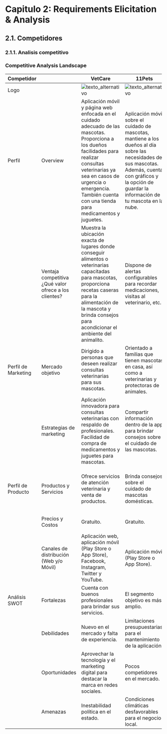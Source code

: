 # Capitulo 2: Requirements Elicitation & Analysis

## 2.1. Competidores

### 2.1.1. Analisis competitivo

### Competitive Analysis Landscape  


| Competidor          |                                                           | VetCare                                                                                                                                                                                                                                                       | 11Pets                                                                                                                                                                                                              | ExpertoAnimal                                                                                                                                                                                                 | SocialAnimals                                                                                                                                            |
| ------------------- |-----------------------------------------------------------|----------------------------------------------------------------------------------------------------------------------------------------------------------------------------------------------------------------------------------------------------------------|----------------------------------------------------------------------------------------------------------------------------------------------------------------------------------------------------------------------|----------------------------------------------------------------------------------------------------------------------------------------------------------------------------------------------------------------|-----------------------------------------------------------------------------------------------------------------------------------------------------------|
| Logo                |  | ![texto_alternativo](../img_strat/icon1.png)                                                                                                                                                                          | ![texto_alternativo](../img_strat/icon2.png)                                                                                                                                                                                      | ![texto_alternativo](../img_strat/icon3.png)                                                                                                                                                                                |      ![texto_alternativo](../img_strat/icon4.png)                                                                                                                                                      |
| Perfil              | Overview                                                  | Aplicación móvil y página web enfocada en el cuidado adecuado de las mascotas. Proporciona a los dueños facilidades para realizar consultas veterinarias ya sea en casos de urgencia o emergencia. También cuenta con una tienda para medicamentos y juguetes. | Aplicación móvil sobre el cuidado de mascotas, mantiene a los dueños al día sobre las necesidades de sus mascotas. Además, cuenta con gráficos y la opción de guardar la información de tu mascota en la nube. | Aplicación móvil, red social para dueños de mascotas; cuenta con funciones básicas de una red social, como publicar fotos, comentar y seguir. Además, permite interactuar con profesionales y obtener consejos. | Aplicación móvil que te permite contactar con otras personas que tienen mascotas, compartir imágenes y mantener al día las vacunas, visitas a la peluquería, entre otros. |
|                     | Ventaja competitiva ¿Qué valor ofrece a los clientes?     | Muestra la ubicación exacta de lugares donde conseguir alimentos o veterinarias capacitadas para mascotas, proporciona recetas caseras para la alimentación de la mascota y brinda consejos para acondicionar el ambiente del animalito.   | Dispone de alertas configurables para recordar medicaciones, visitas al veterinario, etc.                                                                                                                            | Especialistas comparten información confiable sobre adiestramiento, nutrición, peluquería, etc.                                                                                                                | Cuenta con un tablón de anuncios para informar sobre la pérdida de una mascota u otros.                                                                         |
| Perfil de Marketing | Mercado objetivo                                          | Dirigido a personas que deseen realizar consultas veterinarias para sus mascotas.                                                                                                                                                                                | Orientado a familias que tienen mascotas en casa, así como a veterinarias y protectoras de animales.                                                                                                              | Personas de todas las edades que tienen mascotas en casa.                                                                                                                                                   | Personas de todas las edades que tienen mascotas en casa.                                                                                             |
|                     | Estrategias de marketing                                  | Aplicación innovadora para consultas veterinarias con respaldo de profesionales. Facilidad de compra de medicamentos y juguetes para mascotas.                                                                                                                    | Compartir información dentro de la app para brindar consejos sobre el cuidado de las mascotas.                                                                                                                   | Compartir información verificada sobre mascotas domésticas y exóticas.                                                                                                                                         | Permite compartir contenido y chatear sobre temas relacionados con las mascotas.                                                                                 |
| Perfil de Producto  | Productos y Servicios                                     | Ofrece servicios de atención veterinaria y venta de productos.                                                                                                                                                                                              | Brinda consejos sobre el cuidado de mascotas domésticas.                                                                                                                                                           | Comunidad de usuarios que comparten fotos, videos e imágenes de sus mascotas.                                                                                                                                   | Red social de usuarios con mascotas domésticas para brindar consejos a otros.                                                                                |
|                     | Precios y Costos                                          | Gratuito.                                                                                                                                                                                                                                                      | Gratuito.                                                                                                                                                                                                           | Gratuito.                                                                                                                                                                                                       | Gratuito, con posibles costos adicionales.                                                                                                                  |
|                     | Canales de distribución (Web y/o Móvil)                   | Aplicación web, aplicación móvil (Play Store o App Store), Facebook, Instagram, Twitter y YouTube.                                                                                                                                                        | Aplicación móvil (Play Store o App Store).                                                                                                                                                                         | Aplicación móvil (Play Store o App Store) e Instagram.                                                                                                                                                        | Aplicación móvil (Play Store o App Store), Facebook, Instagram y Twitter.                                                                                  |
| Análisis SWOT       | Fortalezas                                                | Cuenta con buenos profesionales para brindar sus servicios.                                                                                                                                                                                                    | El segmento objetivo es más amplio.                                                                                                                                                                                 | Facilidades de contacto a través de redes sociales.                                                                                                                                                              | Intercambio de ideas con personas experimentadas en el tema.                                                                                               |
|                     | Debilidades                                               | Nuevo en el mercado y falta de experiencia.                                                                                                                                                                                                                    | Limitaciones presupuestarias para el mantenimiento de la aplicación.                                                                                                                                               | Mayor tiempo de respuesta en las consultas de usuarios.                                                                                                                                                          | Falta de soporte técnico para evitar posibles saturaciones en la aplicación.                                                                                   |
|                     | Oportunidades                                             | Aprovechar la tecnología y el marketing digital para destacar la marca en redes sociales.                                                                                                                                                                   | Pocos competidores en el mercado.                                                                                                                                                                                   | Generar nuevos puestos de trabajo para el personal.                                                                                                                                                             | Implementar mejoras periódicas para los clientes.                                                                                                         |
|                     | Amenazas                                                  | Inestabilidad política en el estado.                                                                                                                                                                                                                          | Condiciones climáticas desfavorables para el negocio local.                                                                                                                                                         | Impacto inestable en el sistema económico.                                                                                                                                                                    | Posibles caídas imprevistas en los servidores.                                                                                                              |

